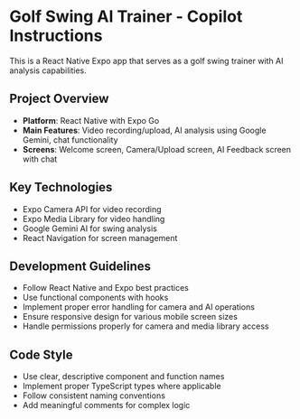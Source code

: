 # Golf Swing AI Trainer - Copilot Instructions

<!-- Use this file to provide workspace-specific custom instructions to Copilot. For more details, visit https://code.visualstudio.com/docs/copilot/copilot-customization#_use-a-githubcopilotinstructionsmd-file -->

This is a React Native Expo app that serves as a golf swing trainer with AI analysis capabilities.

## Project Overview
- **Platform**: React Native with Expo Go
- **Main Features**: Video recording/upload, AI analysis using Google Gemini, chat functionality
- **Screens**: Welcome screen, Camera/Upload screen, AI Feedback screen with chat

## Key Technologies
- Expo Camera API for video recording
- Expo Media Library for video handling
- Google Gemini AI for swing analysis
- React Navigation for screen management

## Development Guidelines
- Follow React Native and Expo best practices
- Use functional components with hooks
- Implement proper error handling for camera and AI operations
- Ensure responsive design for various mobile screen sizes
- Handle permissions properly for camera and media library access

## Code Style
- Use clear, descriptive component and function names
- Implement proper TypeScript types where applicable
- Follow consistent naming conventions
- Add meaningful comments for complex logic
